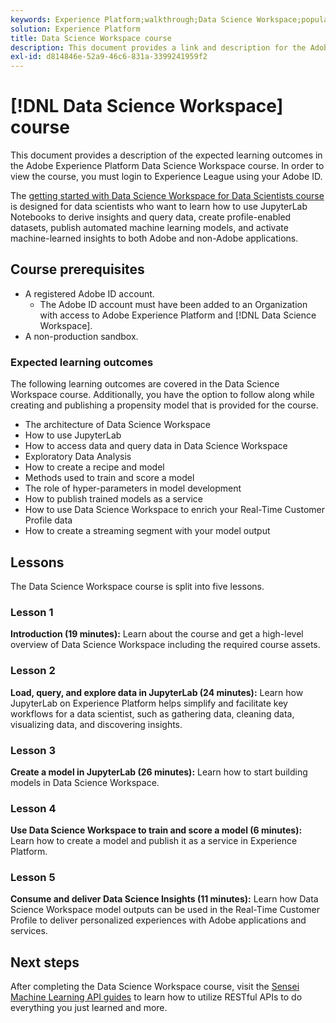 ```yaml
---
keywords: Experience Platform;walkthrough;Data Science Workspace;popular topics;data science course;course;dsw
solution: Experience Platform
title: Data Science Workspace course
description: This document provides a link and description for the Adobe Experience Platform Data Science Workspace course.
exl-id: d814846e-52a9-46c6-831a-3399241959f2
---
```


# [!DNL Data Science Workspace] course

This document provides a description of the expected learning outcomes in the Adobe Experience Platform Data Science Workspace course. In order to view the course, you must login to Experience League using your Adobe ID.

The [getting started with Data Science Workspace for Data Scientists course](https://experienceleague.adobe.com/?recommended=ExperiencePlatform-U-1-2021.1.dsw) is designed for data scientists who want to learn how to use JupyterLab Notebooks to derive insights and query data, create profile-enabled datasets, publish automated machine learning models, and activate machine-learned insights to both Adobe and non-Adobe applications.

## Course prerequisites

- A registered Adobe ID account.
  - The Adobe ID account must have been added to an Organization with access to Adobe Experience Platform and [!DNL Data Science Workspace].
- A non-production sandbox.

### Expected learning outcomes

The following learning outcomes are covered in the Data Science Workspace course. Additionally, you have the option to follow along while creating and publishing a propensity model that is provided for the course.

- The architecture of Data Science Workspace
- How to use JupyterLab
- How to access data and query data in Data Science Workspace
- Exploratory Data Analysis
- How to create a recipe and model
- Methods used to train and score a model
- The role of hyper-parameters in model development
- How to publish trained models as a service
- How to use Data Science Workspace to enrich your Real-Time Customer Profile data
- How to create a streaming segment with your model output

## Lessons

The Data Science Workspace course is split into five lessons.

### Lesson 1

**Introduction (19 minutes):** Learn about the course and get a high-level overview of Data Science Workspace including the required course assets.

### Lesson 2

**Load, query, and explore data in JupyterLab (24 minutes):** Learn how JupyterLab on Experience Platform helps simplify and facilitate key workflows for a data scientist, such as gathering data, cleaning data, visualizing data, and discovering insights.

### Lesson 3

**Create a model in JupyterLab (26 minutes):** Learn how to start building models in Data Science Workspace.

### Lesson 4

**Use Data Science Workspace to train and score a model (6 minutes):** Learn how to create a model and publish it as a service in Experience Platform.

### Lesson 5

**Consume and deliver Data Science Insights (11 minutes):** Learn how Data Science Workspace model outputs can be used in the Real-Time Customer Profile to deliver personalized experiences with Adobe applications and services.

## Next steps

After completing the Data Science Workspace course, visit the [Sensei Machine Learning API guides](./api/getting-started.md) to learn how to utilize RESTful APIs to do everything you just learned and more.



